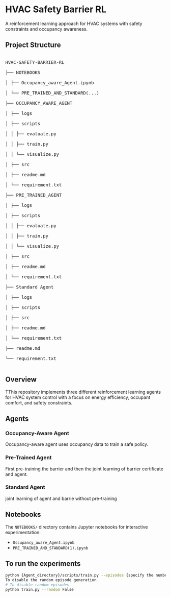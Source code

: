 # HVAC Safety Barrier RL

A reinforcement learning approach for HVAC systems with safety constraints and occupancy awareness.

## Project Structure
<pre>

HVAC-SAFETY-BARRIER-RL

├── NOTEBOOKS

│ ├── Occupancy_aware_Agent.ipynb

│ └── PRE_TRAINED_AND_STANDARD(...)

├── OCCUPANCY_AWARE_AGENT

│ ├── logs

│ ├── scripts

│ │ ├── evaluate.py

│ │ ├── train.py

│ │ └── visualize.py

│ ├── src

│ ├── readme.md

│ └── requirement.txt

├── PRE_TRAINED_AGENT

│ ├── logs

│ ├── scripts

│ │ ├── evaluate.py

│ │ ├── train.py

│ │ └── visualize.py

│ ├── src

│ ├── readme.md

│ └── requirement.txt

├── Standard Agent

│ ├── logs

│ ├── scripts

│ ├── src

│ ├── readme.md

│ └── requirement.txt

├── readme.md

└── requirement.txt

</pre>
## Overview

TThis repository implements three different reinforcement learning agents for HVAC system control with a focus on energy efficiency, occupant comfort, and safety constraints.
## Agents

### Occupancy-Aware Agent

Occupancy-aware agent uses occupancy data to train a safe policy.

### Pre-Trained Agent

First pre-training the barrier and then the joint learning of barrier certificate and agent. 
### Standard Agent
joint learning of agent and barrie without pre-training

## Notebooks

The `NOTEBOOKS/` directory contains Jupyter notebooks for interactive experimentation:
- `Occupancy_aware_Agent.ipynb`
- `PRE_TRAINED_AND_STANDARD(1).ipynb`

## To run the experiments 

```bash
python {Agent_directory}/scripts/train.py --episodes {specify the number} --length {specify the number} --step_period {specify the number} --barrier_only {specify the number}# Clone the repository
To disable the random episode generation
# To disable random episodes
python train.py --random False

